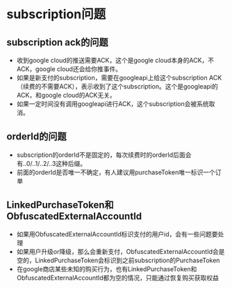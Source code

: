 # subscription问题


## subscription ack的问题
* 收到google cloud的推送需要ACK，这个是google cloud本身的ACK，不ACK，google cloud还会给你推事件。
* 如果是新支付的subscription，需要在googleapi上给这个subscription ACK（续费的不需要ACK），表示收到了这个subscription。这个是googleapi的ACK，和google cloud的ACK无关。
* 如果一定时间没有调用googleapi进行ACK，这个subscription会被系统取消。

## orderId的问题
* subscription的orderId不是固定的，每次续费时的orderId后面会有..0/..1/..2/..3这种后缀。
* 前面的orderId是否唯一不确定，有人建议用purchaseToken唯一标识一个订单


## LinkedPurchaseToken和ObfuscatedExternalAccountId
* 如果用ObfuscatedExternalAccountId标识支付的用户id，会有一些问题要处理
* 如果用户升级or降级，那么会重新支付，ObfuscatedExternalAccountId会是空的，LinkedPurchaseToken会标识到之前subscription的PurchaseToken
* 在google商店某些未知的购买行为，也有LinkedPurchaseToken和ObfuscatedExternalAccountId都为空的情况，只能通过恢复购买获取权益





